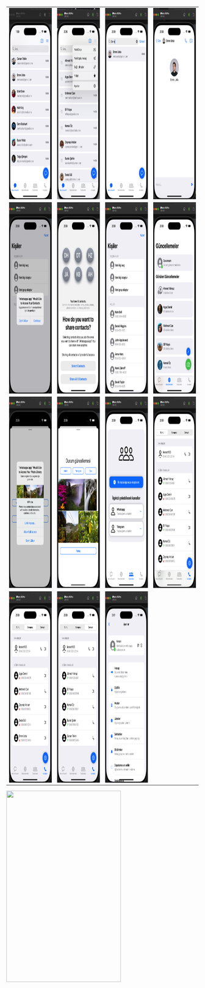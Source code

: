 <table>
  <tr>
<td><img src="https://github.com/kenantasdemir/basicwhatsappuiappswift/blob/main/assets/home.png"  width="300" height="500"/></td>
    <td><img src="https://github.com/kenantasdemir/basicwhatsappuiappswift/blob/main/assets/more.png"  width="300" height="500"/></td>
<td><img src="https://github.com/kenantasdemir/basicwhatsappuiappswift/blob/main/assets/homesearch.png" width="300" height="500"/></td>
<td><img src="https://github.com/kenantasdemir/basicwhatsappuiappswift/blob/main/assets/chatscreen.png" width="300" height="500"/></td>

  </tr>

  <tr>
    <td><img src="https://github.com/kenantasdemir/basicwhatsappuiappswift/blob/main/assets/homecontactspermission.png" width="300" height="500"/></td>
    <td><img src="https://github.com/kenantasdemir/basicwhatsappuiappswift/blob/main/assets/permissionconfirm.png" width="300" height="500"/></td>
<td><img src="https://github.com/kenantasdemir/basicwhatsappuiappswift/blob/main/assets/contacts.png" width="300" height="500"/></td>
<td><img src="https://github.com/kenantasdemir/basicwhatsappuiappswift/blob/main/assets/statuspage.png" width="300" height="500"/></td>
  </tr>

  <tr>
    <td><img src="https://github.com/kenantasdemir/basicwhatsappuiappswift/blob/main/assets/statuspagepermission.png" width="300" height="500"/></td>
    <td><img src="https://github.com/kenantasdemir/basicwhatsappuiappswift/blob/main/assets/statuspageimages.png" width="300" height="500"/></td>
<td><img src="https://github.com/kenantasdemir/basicwhatsappuiappswift/blob/main/assets/community.png"  width="300" height="500" /></td>
<td><img src="https://github.com/kenantasdemir/basicwhatsappuiappswift/blob/main/assets/calls.png" width="300" height="500"/></td>

  </tr>
  
  <tr>
    <td><img src="https://github.com/kenantasdemir/basicwhatsappuiappswift/blob/main/assets/missedcall.png" width="300" height="500"/></td>
    <td><img src="https://github.com/kenantasdemir/basicwhatsappuiappswift/blob/main/assets/answeredcalls.png" width="300" height="500"/></td>
     <td><img src="https://github.com/kenantasdemir/basicwhatsappuiappswift/blob/main/assets/settings.png" width="300" height="500"/></td>
  </tr>

</table>

<img src="https://raw.githubusercontent.com/kenantasdemir/basicwhatsappuiappswift/main/assets/intro.gif" width="300" height="500" />

